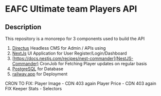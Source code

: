 # EAFC Ultimate team Players API


## Description
This repository is a monorepo for 3 components used to build the API

1) [Directus](https://docs.directus.io/) Headless CMS for Admin / APIs  using 
2) [NextJs](https://nextjs.org/) UI Application for User Register/Login/Dashboard 
3) [https://docs.nestjs.com/recipes/nest-commander](NestJS-Commander) CronJob for Fetching Player updates on regular basis
4) [PostgreSQL](https://www.postgresql.org/) for Database
5) [railway.app](https://railway.app) for Deployment



CRON TO FIX:
Player Image - CDN 403 again
Player Price - CDN 403 again
FIX Keeper Stats - Selectors